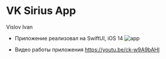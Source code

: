 # VK Sirius App
Vislov Ivan
* Приложение реализовал на SwiftUI, iOS 14
![app](https://user-images.githubusercontent.com/74829720/178709856-fb56492c-f3bc-472e-ae99-55ffaf508465.jpeg)

- Видео работы приложения https://youtu.be/ck-w9A9bAHI
